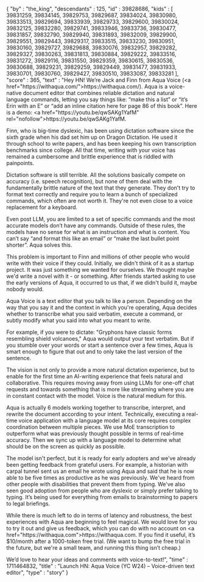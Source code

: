 {
  "by" : "the_king",
  "descendants" : 125,
  "id" : 39828686,
  "kids" : [ 39831259, 39834145, 39829753, 39829687, 39834024, 39830980, 39833513, 39829694, 39833939, 39829733, 39829600, 39830024, 39832125, 39832280, 39829741, 39833946, 39833736, 39830477, 39831857, 39832790, 39829940, 39831893, 39832009, 39829900, 39829551, 39829443, 39829317, 39833515, 39833230, 39830951, 39830160, 39829727, 39829688, 39830076, 39832957, 39829282, 39829327, 39830263, 39831813, 39830884, 39829222, 39833516, 39831272, 39829116, 39831550, 39829359, 39830615, 39830536, 39830688, 39829231, 39829259, 39829449, 39831477, 39831933, 39830701, 39830760, 39829427, 39830510, 39833087, 39833281 ],
  "score" : 365,
  "text" : "Hey HN! We’re Jack and Finn from Aqua Voice (<a href=\"https:&#x2F;&#x2F;withaqua.com&#x2F;\">https:&#x2F;&#x2F;withaqua.com&#x2F;</a>). Aqua is a voice-native document editor that combines reliable dictation and natural language commands, letting you say things like: “make this a list” or “it’s Erin with an E” or “add an inline citation here for page 86 of this book”. Here is a demo: <a href=\"https:&#x2F;&#x2F;youtu.be&#x2F;qwSAKg1YafM\" rel=\"nofollow\">https:&#x2F;&#x2F;youtu.be&#x2F;qwSAKg1YafM</a>.<p>Finn, who is big-time dyslexic, has been using dictation software since the sixth grade when his dad set him up on Dragon Dictation. He used it through school to write papers, and has been keeping his own transcription benchmarks since college. All that time, writing with your voice has remained a cumbersome and brittle experience that is riddled with painpoints.<p>Dictation software is still terrible. All the solutions basically compete on accuracy (i.e. speech recognition), but none of them deal with the fundamentally brittle nature of the text that they generate. They don&#x27;t try to format text correctly and require you to learn a bunch of specialized commands, which often are not worth it. They&#x27;re not even close to a voice replacement for a keyboard.<p>Even post LLM, you are limited to a set of specific commands and the most accurate models don’t have any commands. Outside of these rules, the models have no sense for what is an instruction and what is content. You can’t say “and format this like an email” or “make the last bullet point shorter”. Aqua solves this.<p>This problem is important to Finn and millions of other people who would write with their voice if they could. Initially, we didn&#x27;t think of it as a startup project. It was just something we wanted for ourselves. We thought maybe we&#x27;d write a novel with it - or something. After friends started asking to use the early versions of Aqua, it occurred to us that, if we didn&#x27;t build it, maybe nobody would.<p>Aqua Voice is a text editor that you talk to like a person. Depending on the way that you say it and the context in which you&#x27;re operating, Aqua decides whether to transcribe what you said verbatim, execute a command, or subtly modify what you said into what you meant to write.<p>For example, if you were to dictate: &quot;Gryphons have classic forms resembling shield volcanoes,&quot; Aqua would output your text verbatim. But if you stumble over your words or start a sentence over a few times, Aqua is smart enough to figure that out and to only take the last version of the sentence.<p>The vision is not only to provide a more natural dictation experience, but to enable for the first time an AI-writing experience that feels natural and collaborative. This requires moving away from using LLMs for one-off chat requests and towards something that is more like streaming where you are in constant contact with the model. Voice is the natural medium for this.<p>Aqua is actually 6 models working together to transcribe, interpret, and rewrite the document according to your intent. Technically, executing a real-time voice application with a language model at its core requires complex coordination between multiple pieces. We use MoE transcription to outperform what was previously thought possible in terms of real-time accuracy. Then we sync up with a language model to determine what should be on the screen as quickly as possible.<p>The model isn&#x27;t perfect, but it is ready for early adopters and we’ve already been getting feedback from grateful users. For example, a historian with carpal tunnel sent us an email he wrote using Aqua and said that he is now able to be five times as productive as he was previously. We&#x27;ve heard from other people with disabilities that prevent them from typing. We&#x27;ve also seen good adoption from people who are dyslexic or simply prefer talking to typing. It’s being used for everything from emails to brainstorming to papers to legal briefings.<p>While there is much left to do in terms of latency and robustness, the best experiences with Aqua are beginning to feel magical. We would love for you to try it out and give us feedback, which you can do with no account on <a href=\"https:&#x2F;&#x2F;withaqua.com\">https:&#x2F;&#x2F;withaqua.com</a>. If you find it useful, it’s $10&#x2F;month after a 1000-token free trial. (We want to bump the free trial in the future, but we&#x27;re a small team, and running this thing isn’t cheap.)<p>We’d love to hear your ideas and comments with voice-to-text!",
  "time" : 1711464832,
  "title" : "Launch HN: Aqua Voice (YC W24) – Voice-driven text editor",
  "type" : "story"
}
